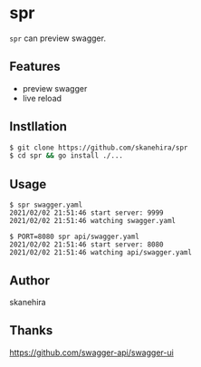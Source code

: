 # spr
`spr` can preview swagger.

## Features
- preview swagger
- live reload

## Instllation

```sh
$ git clone https://github.com/skanehira/spr
$ cd spr && go install ./...
```

## Usage

```
$ spr swagger.yaml
2021/02/02 21:51:46 start server: 9999
2021/02/02 21:51:46 watching swagger.yaml

$ PORT=8080 spr api/swagger.yaml
2021/02/02 21:51:46 start server: 8080
2021/02/02 21:51:46 watching api/swagger.yaml
```

## Author
skanehira

## Thanks
https://github.com/swagger-api/swagger-ui
